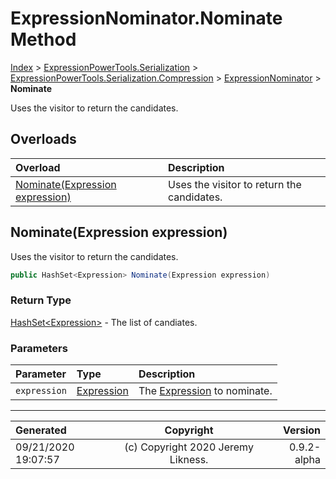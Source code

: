 ﻿# ExpressionNominator.Nominate Method

[Index](../index.md) > [ExpressionPowerTools.Serialization](ExpressionPowerTools.Serialization.a.md) > [ExpressionPowerTools.Serialization.Compression](ExpressionPowerTools.Serialization.Compression.n.md) > [ExpressionNominator](ExpressionPowerTools.Serialization.Compression.ExpressionNominator.cs.md) > **Nominate**

Uses the visitor to return the candidates.

## Overloads

| Overload | Description |
| :-- | :-- |
| [Nominate(Expression expression)](#nominateexpression-expression) | Uses the visitor to return the candidates. |
## Nominate(Expression expression)

Uses the visitor to return the candidates.

```csharp
public HashSet<Expression> Nominate(Expression expression)
```

### Return Type

 [HashSet&lt;Expression>](https://docs.microsoft.com/dotnet/api/system.collections.generic.hashset-1)  - The list of candiates.

### Parameters

| Parameter | Type | Description |
| :-- | :-- | :-- |
| `expression` | [Expression](https://docs.microsoft.com/dotnet/api/system.linq.expressions.expression) | The [Expression](https://docs.microsoft.com/dotnet/api/system.linq.expressions.expression) to nominate. |



---

| Generated | Copyright | Version |
| :-- | :-: | --: |
| 09/21/2020 19:07:57 | (c) Copyright 2020 Jeremy Likness. | 0.9.2-alpha |
